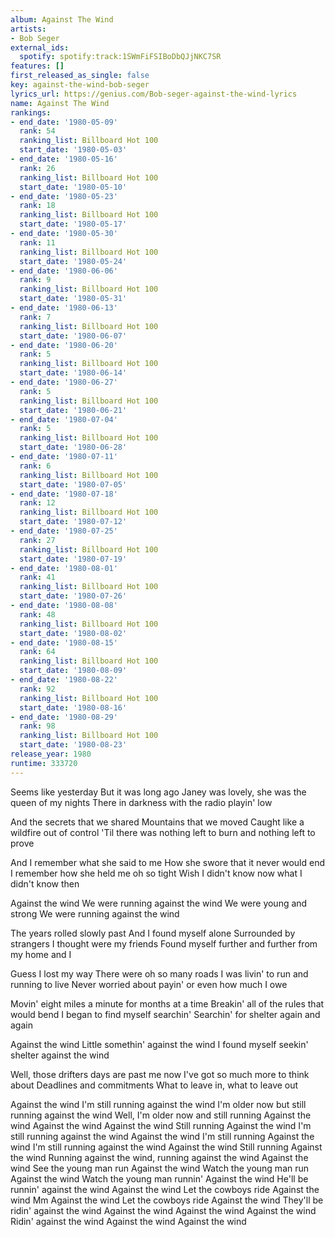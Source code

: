 ```yaml
---
album: Against The Wind
artists:
- Bob Seger
external_ids:
  spotify: spotify:track:1SWmFiFSIBoDbQJjNKC7SR
features: []
first_released_as_single: false
key: against-the-wind-bob-seger
lyrics_url: https://genius.com/Bob-seger-against-the-wind-lyrics
name: Against The Wind
rankings:
- end_date: '1980-05-09'
  rank: 54
  ranking_list: Billboard Hot 100
  start_date: '1980-05-03'
- end_date: '1980-05-16'
  rank: 26
  ranking_list: Billboard Hot 100
  start_date: '1980-05-10'
- end_date: '1980-05-23'
  rank: 18
  ranking_list: Billboard Hot 100
  start_date: '1980-05-17'
- end_date: '1980-05-30'
  rank: 11
  ranking_list: Billboard Hot 100
  start_date: '1980-05-24'
- end_date: '1980-06-06'
  rank: 9
  ranking_list: Billboard Hot 100
  start_date: '1980-05-31'
- end_date: '1980-06-13'
  rank: 7
  ranking_list: Billboard Hot 100
  start_date: '1980-06-07'
- end_date: '1980-06-20'
  rank: 5
  ranking_list: Billboard Hot 100
  start_date: '1980-06-14'
- end_date: '1980-06-27'
  rank: 5
  ranking_list: Billboard Hot 100
  start_date: '1980-06-21'
- end_date: '1980-07-04'
  rank: 5
  ranking_list: Billboard Hot 100
  start_date: '1980-06-28'
- end_date: '1980-07-11'
  rank: 6
  ranking_list: Billboard Hot 100
  start_date: '1980-07-05'
- end_date: '1980-07-18'
  rank: 12
  ranking_list: Billboard Hot 100
  start_date: '1980-07-12'
- end_date: '1980-07-25'
  rank: 27
  ranking_list: Billboard Hot 100
  start_date: '1980-07-19'
- end_date: '1980-08-01'
  rank: 41
  ranking_list: Billboard Hot 100
  start_date: '1980-07-26'
- end_date: '1980-08-08'
  rank: 48
  ranking_list: Billboard Hot 100
  start_date: '1980-08-02'
- end_date: '1980-08-15'
  rank: 64
  ranking_list: Billboard Hot 100
  start_date: '1980-08-09'
- end_date: '1980-08-22'
  rank: 92
  ranking_list: Billboard Hot 100
  start_date: '1980-08-16'
- end_date: '1980-08-29'
  rank: 98
  ranking_list: Billboard Hot 100
  start_date: '1980-08-23'
release_year: 1980
runtime: 333720
---
```

Seems like yesterday
But it was long ago
Janey was lovely, she was the queen of my nights
There in darkness with the radio playin' low

And the secrets that we shared
Mountains that we moved
Caught like a wildfire out of control
'Til there was nothing left to burn and nothing left to prove

And I remember what she said to me
How she swore that it never would end
I remember how she held me oh so tight
Wish I didn't know now what I didn't know then

Against the wind
We were running against the wind
We were young and strong
We were running against the wind

The years rolled slowly past
And I found myself alone
Surrounded by strangers I thought were my friends
Found myself further and further from my home and I

Guess I lost my way
There were oh so many roads
I was livin' to run and running to live
Never worried about payin' or even how much I owe

Movin' eight miles a minute for months at a time
Breakin' all of the rules that would bend
I began to find myself searchin'
Searchin' for shelter again and again

Against the wind
Little somethin' against the wind
I found myself seekin' shelter against the wind

Well, those drifters days are past me now
I've got so much more to think about
Deadlines and commitments
What to leave in, what to leave out

Against the wind
I'm still running against the wind
I'm older now but still running against the wind
Well, I'm older now and still running
Against the wind
Against the wind
Against the wind
Still running
Against the wind
I'm still running against the wind
Against the wind
I'm still running
Against the wind
I'm still running against the wind
Against the wind
Still running
Against the wind
Running against the wind, running against the wind
Against the wind
See the young man run
Against the wind
Watch the young man run
Against the wind
Watch the young man runnin'
Against the wind
He'll be runnin' against the wind
Against the wind
Let the cowboys ride
Against the wind
Mm
Against the wind
Let the cowboys ride
Against the wind
They'll be ridin' against the wind
Against the wind
Against the wind
Against the wind
Ridin' against the wind
Against the wind
Against the wind
